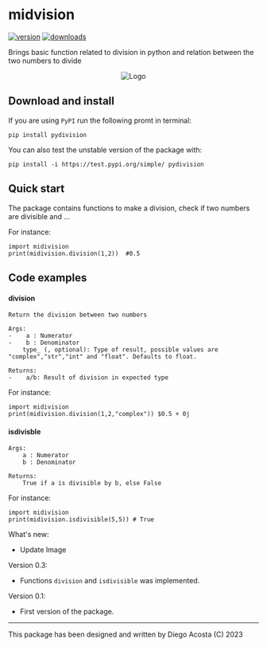 # midvision

<!-- This are visual tags that you may add to your package at the beginning with useful information on your package --> 
[![version](https://img.shields.io/pypi/v/midivision?color=blue)](https://pypi.org/project/midivision/)
[![downloads](https://img.shields.io/pypi/dw/midivision)](https://pypi.org/project/midivision/)

Brings basic function related to division in python and relation between the two numbers to divide


<p align="center"><img src="https://img.freepik.com/free-vector/hand-drawn-bernie-cat-sticker-collection_52683-63603.jpg?w=740&t=st=1684435499~exp=1684436099~hmac=f78fe3f68a22b96165839db1844af5fe3b3f40028b0a2e345587229b6ae3efa2" alt="Logo""/></p>

## Download and install


If you are using `PyPI` run the following promt in terminal:

```
pip install pydivision
```

You can also test the unstable version of the package with:

```
pip install -i https://test.pypi.org/simple/ pydivision
```

## Quick start

The package contains functions to make a division, check if two numbers are divisible and ...

For instance:

```
import midivision
print(midivision.division(1,2))  #0.5
```

## Code examples

#### division

    Return the division between two numbers

    Args:
    -    a : Numerator
    -    b : Denominator
        type_ (, optional): Type of result, possible values are "complex","str","int" and "float". Defaults to float.

    Returns:
    -    a/b: Result of division in expected type
    
For instance:

```
import midivision
print(midivision.division(1,2,"complex")) $0.5 + 0j
```

#### isdivisble

    Args:
        a : Numerator
        b : Denominator

    Returns:
        True if a is divisible by b, else False

For instance:

```
import midivision
print(midivision.isdivisible(5,5)) # True
```

What's new:

- Update Image 

Version 0.3:

- Functions `division` and  `isdivisible`  was implemented.

Version 0.1:

- First version of the package.

------------

This package has been designed and written by Diego Acosta (C) 2023